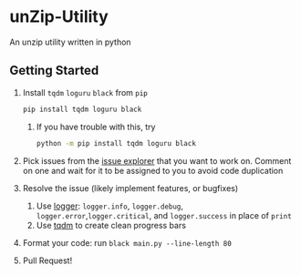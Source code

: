 # unZip-Utility

An unzip utility written in python

## Getting Started

1. Install `tqdm` `loguru` `black` from `pip`

   ```bash
   pip install tqdm loguru black
   ```

   1. If you have trouble with this, try
      ```bash
      python -m pip install tqdm loguru black
      ```

2. Pick issues from the [issue explorer](https://github.com/StevensCTC/unZip-Utility/issues) that you want to work on. Comment on one and wait for it to be assigned to you to avoid code duplication
3. Resolve the issue (likely implement features, or bugfixes)
   1. Use [logger](https://github.com/Delgan/loguru): `logger.info`, `logger.debug`, `logger.error`,`logger.critical`, and `logger.success` in place of `print`
   2. Use [tqdm](https://github.com/tqdm/tqdm#tqdm) to create clean progress bars
4. Format your code: run `black main.py --line-length 80`
5. Pull Request!
